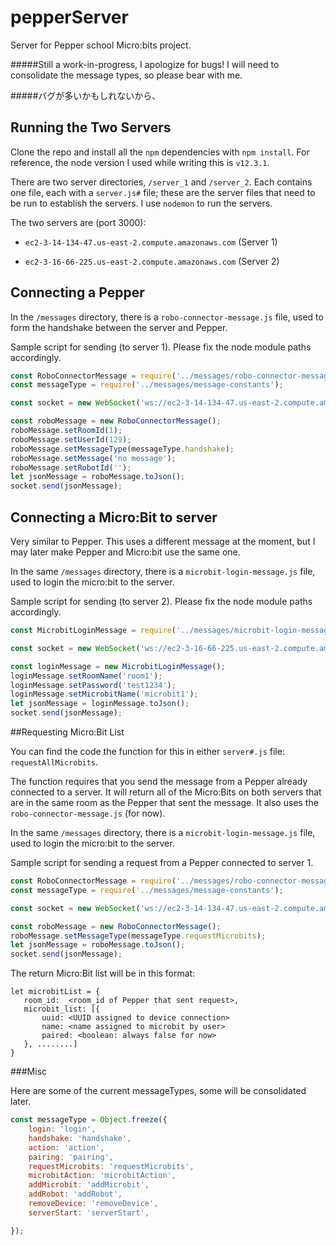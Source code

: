 # pepperServer
Server for Pepper school Micro:bits project. 

#####Still a work-in-progress, I apologize for bugs! I will need to consolidate the message types, so please bear with me.

#####バグが多いかもしれないから、


## Running the Two Servers
Clone the repo and install all the `npm` dependencies with `npm install`. For reference, the node version I used while writing this is `v12.3.1`.

There are two server directories, `/server_1` and `/server_2`. Each contains one file, each with a `server.js#` file; these are the server files that need to be run to establish the servers. I use `nodemon` to run the servers.

The two servers are (port 3000):
    
- `ec2-3-14-134-47.us-east-2.compute.amazonaws.com` (Server 1)

- `ec2-3-16-66-225.us-east-2.compute.amazonaws.com` (Server 2)



## Connecting a Pepper
In the `/messages` directory, there is a `robo-connector-message.js` file, used to form the handshake between the server and Pepper.

Sample script for sending (to server 1). Please fix the node module paths accordingly.
```javascript
const RoboConnectorMessage = require('../messages/robo-connector-message');
const messageType = require('../messages/message-constants');

const socket = new WebSocket('ws://ec2-3-14-134-47.us-east-2.compute.amazonaws.com:3000', 'rb');

const roboMessage = new RoboConnectorMessage();
roboMessage.setRoomId(1);
roboMessage.setUserId(129);
roboMessage.setMessageType(messageType.handshake);
roboMessage.setMessage('no message');
roboMessage.setRobotId('');             
let jsonMessage = roboMessage.toJson();
socket.send(jsonMessage);
```


## Connecting a Micro:Bit to server
Very similar to Pepper. This uses a different message at the moment, but I may later make Pepper and Micro:bit use the same one.

In the same `/messages` directory, there is a `microbit-login-message.js` file, used to login the micro:bit to the server.

Sample script for sending (to server 2). Please fix the node module paths accordingly.
```javascript
const MicrobitLoginMessage = require('../messages/microbit-login-message');

const socket = new WebSocket('ws://ec2-3-16-66-225.us-east-2.compute.amazonaws.com:3000', 'rb');

const loginMessage = new MicrobitLoginMessage();
loginMessage.setRoomName('room1');
loginMessage.setPassword('test1234');   
loginMessage.setMicrobitName('microbit1');    
let jsonMessage = loginMessage.toJson();
socket.send(jsonMessage);
```

##Requesting Micro:Bit List

You can find the code the function for this in either `server#.js` file: `requestAllMicrobits`.

The function requires that you send the message from a Pepper already connected to a server. It will return all of the Micro:Bits on both servers that are in the same room as the Pepper that sent the message.
It also uses the `robo-connector-message.js` (for now).

In the same `/messages` directory, there is a `microbit-login-message.js` file, used to login the micro:bit to the server.

Sample script for sending a request from a Pepper connected to server 1.
```javascript
const RoboConnectorMessage = require('../messages/robo-connector-message');
const messageType = require('../messages/message-constants');

const socket = new WebSocket('ws://ec2-3-14-134-47.us-east-2.compute.amazonaws.com:3000', 'rb');

const roboMessage = new RoboConnectorMessage();
roboMessage.setMessageType(messageType.requestMicrobits);
let jsonMessage = roboMessage.toJson();
socket.send(jsonMessage);
```

The return Micro:Bit list will be in this format:
 ```
let microbitList = {
    room_id:  <room_id of Pepper that sent request>,
    microbit_list: [{
        uuid: <UUID assigned to device connection>
        name: <name assigned to microbit by user>
        paired: <boolean: always false for now>
    }, ........]
}
```

###Misc

Here are some of the current messageTypes, some will be consolidated later.
```javascript
const messageType = Object.freeze({
    login: 'login',
    handshake: 'handshake',
    action: 'action',
    pairing: 'pairing',
    requestMicrobits: 'requestMicrobits',
    microbitAction: 'microbitAction',
    addMicrobit: 'addMicrobit',
    addRobot: 'addRobot',
    removeDevice: 'removeDevice',
    serverStart: 'serverStart',

});
```